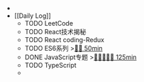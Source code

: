 -
- [[Daily Log]]
	- TODO LeetCode
	- TODO React技术揭秘
	- TODO React coding-Redux
	- TODO ES6系列 >[🍅🍅 50min](#agenda-pomo://?t=f-1687851820732-1500%2Cf-1687855454888-1500)
	- DONE JavaScript专题 >[🍅🍅🍅🍅🍅 125min](#agenda-pomo://?t=f-1687795366906-1500%2Cf-1687798874163-1500%2Cf-1687836369188-1500%2Cf-1687840396419-1500%2Cf-1687846927800-1500)
	- TODO TypeScript
	-